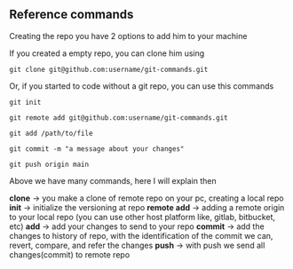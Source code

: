 
## Reference commands

Creating the repo you have 2 options to add him to your machine

If you created a empty repo, you can clone him using

```shell
git clone git@github.com:username/git-commands.git
```

Or, if you started to code without a git repo, you can use this commands

```shell
git init

git remote add git@github.com:username/git-commands.git

git add /path/to/file

git commit -m "a message about your changes"

git push origin main
```

Above we have many commands, here I will explain then

**clone** -> you make a clone of remote repo on your pc, creating a local repo
**init** -> initialize the versioning at repo
**remote add** -> adding a remote origin to your local repo (you can use other host platform like, gitlab, bitbucket, etc)
**add** -> add your changes to send to your repo
**commit** -> add the changes to history of repo, with the identification of the commit we can, revert, compare, and refer the changes
**push** -> with push we send all changes(commit) to remote repo
